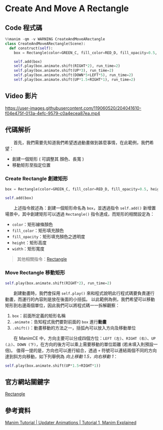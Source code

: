 # Create And Move A Rectangle
## Code 程式碼
```python
%%manim -qm -v WARNING CreateAndMoveARectangle
class CreateAndMoveARectangle(Scene):
  def construct(self):
    box = Rectangle(color=GREEN_C, fill_color=RED_D, fill_opacity=0.5, height=1, width=1)

    self.add(box)
    self.play(box.animate.shift(RIGHT*2), run_time=2)
    self.play(box.animate.shift(UP*3), run_time=2)
    self.play(box.animate.shift(DOWN*5+LEFT*5), run_time=2)
    self.play(box.animate.shift(UP*1.5+RIGHT*1), run_time=2)
```
## Video 影片
https://user-images.githubusercontent.com/119060520/204041610-f04e475f-013a-4efc-9579-c0a4ecea87ea.mp4

## 代碼解析
&emsp;&emsp;首先，我們需要先知道我們希望透過動畫做到甚麼事情，在此範例，我們希望：
* 創建一個矩形 ( 可調整其 顏色、長寬 )
* 移動矩形至指定位置

### Create Rectangle 創建矩形
```python
box = Rectangle(color=GREEN_C, fill_color=RED_D, fill_opacity=0.5, height=1, width=1)

self.add(box)
```
&emsp;&emsp;上述指令敘述為：創建一個矩形命名為 `box`，並透過指令 `self.add()` 新增置場景中，其中創建矩形可以透過 `Rectangle()` 指令達成，而矩形的相關設定為：
* `color`：矩形線條顏色
* `fill_color`：矩形填充顏色
* `fill_opacity`：矩形填充顏色之透明度
* `height`：矩形高度
* `width`：矩形寬度
> 其他相關指令：[Rectangle](https://docs.manim.community/en/stable/reference/manim.mobject.geometry.polygram.Rectangle.html?highlight=Rectangle)

### Move Rectangle 移動矩形
```python
self.play(box.animate.shift(RIGHT*2), run_time=2)
```
&emsp;&emsp;創建動畫時，我們會採用 `self.play()` 來和程式說明此行程式碼要負責運行動畫，而運行的內容則是放在後面的小括弧。
以此範例為例，我們希望可以移動矩形到右邊兩個單位，因此我們可以將程式碼一一拆解觀察：
1. `box`：前面所定義的矩形名稱
2. `.animate`：告知程式我們要對前面的 `box` 進行**動畫**
3. `.shift()`：動畫移動的方法之一，括弧內可以放入方向及移動單位

&emsp;&emsp;在 ManimCE 中，方向主要可以分成四個方位：`LEFT (左)`、`RIGHT (右)`、`UP (上)`、`DOWN (下)`，在方向的後方可以乘上需要移動的單位距離 (若未填入則預設一倍)。
值得一提的是，方向也可以進行組合，透過 `+` 符號可以連結兩個不同的方向達到斜方向移動，如下列舉例為 *向上移動 1.5，向右移動 1*：
```python
self.play(box.animate.shift(UP*1.5+RIGHT*1))
```
## 官方網站關鍵字
[Rectangle](https://docs.manim.community/en/stable/reference/manim.mobject.geometry.polygram.Rectangle.html?highlight=Rectangle)

## 參考資料
[Manim Tutorial | Updater Animations | Tutorial 1, Manim Explained](https://www.youtube.com/watch?v=MOv6yN7b2aI)
